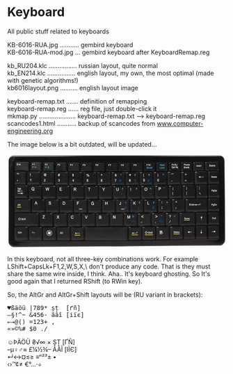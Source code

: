 # Keyboard
All public stuff related to keyboards  

KB-6016-RUA.jpg ........... gembird keyboard  
KB-6016-RUA-mod.jpg ... gembird keyboard after KeyboardRemap.reg  

kb_RU204.klc ................ russian layout, quite normal  
kb_EN214.klc ................ english layout, my own, the most optimal (made with genetic algorithms!)  
kb6016layout.png .......... english layout image  

keyboard-remap.txt ....... definition of remapping  
keyboard-remap.reg ...... reg file, just double-click it  
mkmap.py ..................... keyboard-remap.txt --> keyboard-remap.reg  
scancodes1.html ........... backup of scancodes from www.computer-engineering.org  

The image below is a bit outdated, will be updated...  

![KB-6016-RUA-modified](https://github.com/georgiy-pruss/Keyboard/blob/master/KB-6016-RUA-mod.jpg)

In this keyboard, not all three-key combinations work. For example LShift+CapsLk+F1,2,W,S,X,\\ don't produce any code. That is they must share the same wire inside, I think. Aha.. It's keyboard ghosting. So It's good again that I returned RShift (to RWin key).

So, the AltGr and AltGr+Shift layouts will be (RU variant in brackets):

<pre>♥ßäöü |789* șț  [ґñ]  
—§!^~ &456- ăâî [іїє]  
←→@() =123+ ,  
«»©%# $0_./</pre>  

  ☺ÞÄÖÜ ₴√∞ × ȘȚ  [ҐÑ]  
  –µ♀♂≈ £¼½¾– ĂÂÎ [ІЇЄ]  
  ↵↔¤≤≥ ≡ⁿ²³± •  
  ‹›™¢≠ €°…·÷  
